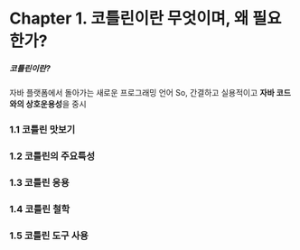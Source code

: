 # Chapter 1. 코틀린이란 무엇이며, 왜 필요한가?  


##### 코틀린이란? 
자바 플랫폼에서 돌아가는 새로운 프로그래밍 언어
So, 간결하고 실용적이고 **자바 코드와의 상호운용성**을 중시

### 1.1 코틀린 맛보기  
### 1.2 코틀린의 주요특성  
### 1.3 코틀린 응용  
### 1.4 코틀린 철학  
### 1.5 코틀린 도구 사용  
